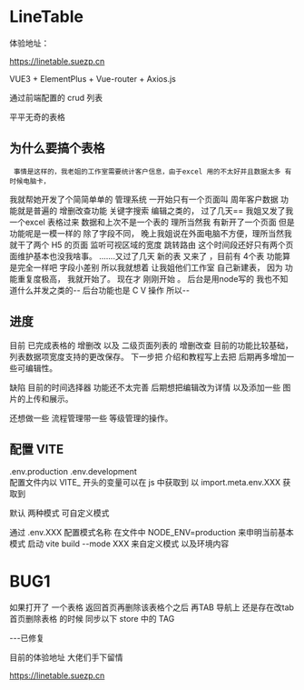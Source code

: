 # LineTable

体验地址：

https://linetable.suezp.cn

VUE3 + ElementPlus + Vue-router + Axios.js

通过前端配置的 crud 列表

平平无奇的表格

## 为什么要搞个表格

     事情是这样的，我老姐的工作室需要统计客户信息，由于excel 用的不太好并且数据太多 有时候电脑卡，
 我就帮她开发了个简简单单的 管理系统 一开始只有一个页面叫 周年客户数据 功能就是普遍的 增删改查功能 
 关键字搜索 编辑之类的， 过了几天==  我姐又发了我一个excel 表格过来 数据和上次不是一个表的 理所当然我
 有新开了一个页面 但是功能呢是一模一样的 除了字段不同，  晚上我姐说在外面电脑不方便，理所当然我就干了两个
 H5 的页面 监听可视区域的宽度 跳转路由 这个时间段还好只有两个页面维护基本也没我啥事。 .......又过了几天
 新的表 又来了 ，目前有 4个表  功能算是完全一样吧  字段小差别  所以我就想着 让我姐他们工作室 自己新建表，
 因为 功能重复度极高， 我就开始了。  现在才 刚刚开始  。   后台是用node写的 我也不知道什么并发之类的--
 后台功能也是  C V 操作 所以--   

 ## 进度  

 目前 已完成表格的 增删改   以及 二级页面列表的 增删改查  目前的功能比较基础， 列表数据项宽度支持的更改保存。
 下一步把 介绍和教程写上去把  后期再多增加一些可编辑性。  

 缺陷 目前的时间选择器 功能还不太完善  后期想把编辑改为详情 以及添加一些 图片的上传和展示。

 还想做一些 流程管理带一些 等级管理的操作。


 ## 配置 VITE 

.env.production  .env.development  
配置文件内以 VITE_ 开头的变量可以在 js 中获取到  以 import.meta.env.XXX  获取到 

默认 两种模式 可自定义模式 


通过  .env.XXX  配置模式名称 在文件中 NODE_ENV=production 来申明当前基本模式 
启动  vite build --mode XXX   来自定义模式 以及环境内容

# BUG1 
如果打开了 一个表格  返回首页再删除该表格个之后   再TAB 导航上 还是存在改tab 
首页删除表格 的时候 同步以下 store 中的 TAG 

---已修复


目前的体验地址 大佬们手下留情 

https://linetable.suezp.cn